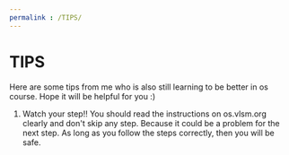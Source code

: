 ```yaml
---
permalink : /TIPS/
---
```


# TIPS

Here are some tips from me who is also still learning to be better in os course. Hope it will be helpful for you :)

1. Watch your step!!
You should read the instructions on os.vlsm.org clearly and don't skip any step. Because it could be a problem for the next step. As long as you follow the steps correctly, then you will be safe.
